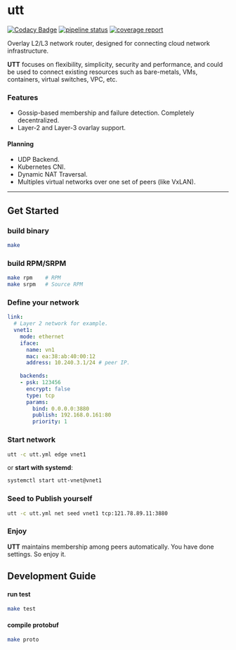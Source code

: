 # utt

[![Codacy Badge](https://api.codacy.com/project/badge/Grade/e559940e5ce54011ad035c9f5f007c3d)](https://www.codacy.com/manual/Sunmxt/utt?utm_source=github.com&amp;utm_medium=referral&amp;utm_content=Sunmxt/utt&amp;utm_campaign=Badge_Grade) [![pipeline status](https://git.uestc.cn/Sunmxt/utt/badges/master/pipeline.svg)](https://git.uestc.cn/Sunmxt/utt/commits/master) [![coverage report](https://git.uestc.cn/Sunmxt/utt/badges/master/coverage.svg)](https://git.uestc.cn/Sunmxt/utt/commits/master)

Overlay L2/L3 network router, designed for connecting cloud network infrastructure.

**UTT** focuses on flexibility, simplicity, security and performance, and could be used to connect existing resources such as bare-metals, VMs, containers, virtual switches, VPC, etc.



### Features

- Gossip-based membership and failure detection. Completely decentralized.
- Layer-2 and Layer-3 ovarlay support.

#### Planning

- UDP Backend.
- Kubernetes CNI.
- Dynamic NAT Traversal.
- Multiples virtual networks over one set of peers (like VxLAN).

---

## Get Started

### build binary

```bash
make
```

### build RPM/SRPM

```bash
make rpm    # RPM
make srpm   # Source RPM
```

### Define your network

```yaml
link:
  # Layer 2 network for example.
  vnet1:
    mode: ethernet
    iface:
      name: vn1
      mac: ea:38:ab:40:00:12
      address: 10.240.3.1/24 # peer IP.
      
    backends:
    - psk: 123456
      encrypt: false
      type: tcp
      params:
        bind: 0.0.0.0:3880
        publish: 192.168.0.161:80
        priority: 1
```

### Start network

```bash
utt -c utt.yml edge vnet1
```

or **start with systemd**:

```bash
systemctl start utt-vnet@vnet1
```

### Seed to Publish yourself

```bash
utt -c utt.yml net seed vnet1 tcp:121.78.89.11:3880
```

### Enjoy

**UTT** maintains membership among peers automatically. You have done settings. So enjoy it.



## Development Guide

#### run test

```bash
make test
```

#### compile protobuf

```bash
make proto
```

